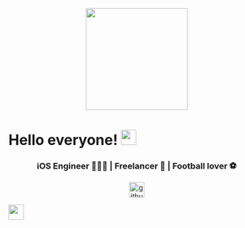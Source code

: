 <p align="center">
    <img width="200" src="https://user-images.githubusercontent.com/7894672/202037967-3fef9a80-c3cb-4536-9ce8-9b60526afb7c.png">
</p>

<h1> Hello everyone! <img src = "https://raw.githubusercontent.com/MartinHeinz/MartinHeinz/master/wave.gif" width = 30px> </h1>




<h3 align="center"> iOS Engineer 🧑🏾‍💻 | Freelancer 🚀 | Football lover ⚽️ </h3>
<p align="center">
<a href="https://www.linkedin.com/in/afrodev/" target="blank"><img align="center" src="https://upload.wikimedia.org/wikipedia/commons/8/81/LinkedIn_icon.svg" alt="github afrodev" height="30"/></a>
<!--  
   Add hacker rank later
<a href="https://www.hackerrank.com/@chowrasia_akash1" target="blank"><img align="center" src="https://cdn.jsdelivr.net/npm/simple-icons@3.0.1/icons/hackerrank.svg" alt="@chowrasia_akash1" height="30" width="40" /></a> -->

<a href = "mailto: oafrodev@icloud.com"><img align="center" src="https://upload.wikimedia.org/wikipedia/commons/4/4e/Mail_%28iOS%29.svg" height="30" /></a>
</p>
</p>

<!--
**afrodev/afrodev** is a ✨ _special_ ✨ repository because its `README.md` (this file) appears on your GitHub profile.

Here are some ideas to get you started:

- 🔭 I’m currently working on ...
- 🌱 I’m currently learning ...
- 👯 I’m looking to collaborate on ...
- 🤔 I’m looking for help with ...
- 💬 Ask me about ...
- 📫 How to reach me: ...
- 😄 Pronouns: ...
- ⚡ Fun fact: ...
-->
